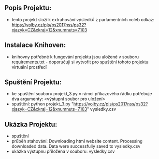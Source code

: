 Popis Projektu:
-
- tento projekt složí k extrahování výsledků z parlamentních voleb odkaz: https://volby.cz/pls/ps2017nss/ps32?xjazyk=CZ&xkraj=12&xnumnuts=7103

Instalace Knihoven:
-
- knihovny potřebné k fungování projektu jsou uložené v souboru requirements.txt - doporučuji si vytvořit pro spuštění tohoto projektu virtuální prostředí

Spuštění Projektu:
-
- ke spuštění souboru projekt_3.py v rámci příkazového řádku potřebuje dva argumenty: <výstupní soubor pro uložení> 
- spuštění: python projekt_3.py "https://volby.cz/pls/ps2017nss/ps32?xjazyk=CZ&xkraj=12&xnumnuts=7103" vysledky.csv

Ukázka Projektu:
-
- spuštění
- průběh stahování: 
  Downloading html website content.
  Processing downloaded data. 
  Data were successfully saved to vysledky.csv
- ukázka výstupnu přiložena v souboru: vysledky.csv
